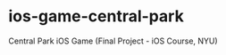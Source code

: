 ios-game-central-park
=====================

Central Park iOS Game (Final Project - iOS Course, NYU)